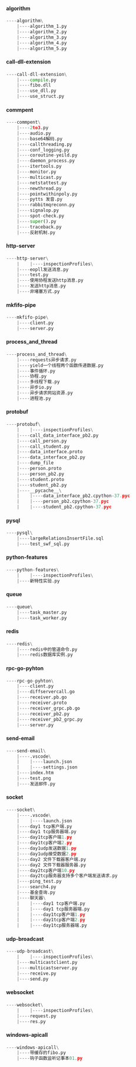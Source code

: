 #### algorithm
```python 
----algorithm\
    |----algorithm_1.py
    |----algorithm_2.py
    |----algorithm_3.py
    |----algorithm_4.py
    |----algorithm_5.py
```
#### call-dll-extension
```python 
----call-dll-extension\
    |----compile.py
    |----fibo.dll
    |----use_dll.py
    |----use_struct.py
```
#### commpent
```python 
----commpent\
    |----2to3.py
    |----audio.py
    |----base64解码.py
    |----callthreading.py
    |----conf_logging.py
    |----coroutine-yeild.py
    |----daemon_process.py
    |----itertools.py
    |----monitor.py
    |----multicast.py
    |----netstattest.py
    |----newthread.py
    |----pointwithinpoly.py
    |----pytts 发音.py
    |----rabbitmqreconn.py
    |----signalop.py
    |----spot-check.py
    |----super().py
    |----traceback.py
    |----反射机制.py
```
#### http-server
```python 
----http-server\
    |    |----inspectionProfiles\
    |----eopll发送消息.py
    |----test.py
    |----使用协程发送http消息.py
    |----发送http消息.py
    |----非堵塞方式.py
```
#### mkfifo-pipe
```python 
----mkfifo-pipe\
    |----client.py
    |----server.py
```
#### process_and_thread
```python 
----process_and_thread\
    |----requests异步请求.py
    |----yield一个线程两个函数传递数据.py
    |----事件循环.py
    |----协程.py
    |----多线程下载.py
    |----异步io.py
    |----异步请求网站资源.py
    |----进程池.py
```
#### protobuf
```python 
----protobuf\
    |    |----inspectionProfiles\
    |----call_data_interface_pb2.py
    |----call_person.py
    |----call_student.py
    |----data_interface.proto
    |----data_interface_pb2.py
    |----dump_file
    |----person.proto
    |----person_pb2.py
    |----student.proto
    |----student_pb2.py
    |----__pycache__\
    |    |----data_interface_pb2.cpython-37.pyc
    |    |----person_pb2.cpython-37.pyc
    |    |----student_pb2.cpython-37.pyc
```
#### pysql
```python 
----pysql\
    |----largeRelationsInsertFile.sql
    |----test_swf_sql.py
```
#### python-features
```python 
----python-features\
    |    |----inspectionProfiles\
    |----新特性实验.py
```
#### queue
```python 
----queue\
    |----task_master.py
    |----task_worker.py
```
#### redis
```python 
----redis\
    |----redis中的管道命令.py
    |----redis数据库实例.py
```
#### rpc-go-pyhton
```python 
----rpc-go-pyhton\
    |----client.py
    |----diffservercall.go
    |----receiver.pb.go
    |----receiver.proto
    |----receiver_grpc.pb.go
    |----receiver_pb2.py
    |----receiver_pb2_grpc.py
    |----server.py
```
#### send-email
```python 
----send-email\
    |----.vscode\
    |    |----launch.json
    |    |----settings.json
    |----index.htm
    |----test.png
    |----发送邮件.py
```
#### socket
```python 
----socket\
    |----.vscode\
    |    |----launch.json
    |----day1 tcp客户端.py
    |----day1 tcp服务器端.py
    |----day1tcp客户端1.py
    |----day1tcp客户端2.py
    |----day1udp发送数据1.py
    |----day1udp接受数据2.py
    |----day2 文件下载器客户端.py
    |----day2 文件下载器服务器.py
    |----day2tcp客户端10.py
    |----day2tcp服务器支持多个客户端发送请求.py
    |----ping_test.py
    |----search4.py
    |----基金查询.py
    |----聊天器\
    |    |----day1 tcp客户端.py
    |    |----day1 tcp服务器端.py
    |    |----day1tcp客户端1.py
    |    |----day1tcp客户端2.py
    |    |----day1tcp服务器端.py
```
#### udp-broadcast
```python 
----udp-broadcast\
    |    |----inspectionProfiles\
    |----multicastclient.py
    |----multicastserver.py
    |----receive.py
    |----send.py
```
#### websocket
```python 
----websocket\
    |    |----inspectionProfiles\
    |----request.py
    |----res.py
```
#### windows-apicall
```python 
----windows-apicall\
    |----带缓存的fibo.py
    |----钩子函数监听记事本01.py
```
